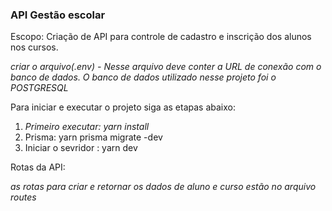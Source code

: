 ### API Gestão escolar


Escopo: Criação de API para controle de cadastro e inscrição dos alunos nos cursos.

*criar o arquivo(.env) - Nesse arquivo deve conter a URL de conexão com o banco de dados. O banco de dados utilizado nesse projeto foi o POSTGRESQL*

Para iniciar e executar o projeto siga as etapas abaixo:

1. *Primeiro executar: yarn install*
2. Prisma: yarn prisma migrate -dev
3. Iniciar o sevridor : yarn dev

Rotas da API:

*as rotas para criar e retornar os dados de aluno e curso estão no arquivo routes*
